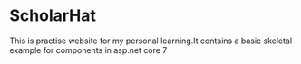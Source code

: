 # ScholarHat
This is practise website for my personal learning.It contains a basic skeletal example for components in asp.net core 7

